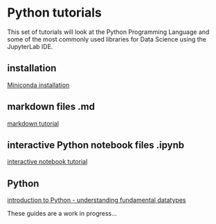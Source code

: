 # Python tutorials

This set of tutorials will look at the Python Programming Language and some of the most commonly used libraries for Data Science using the JupyterLab IDE.

## installation

[Miniconda installation](./001_install/)

## markdown files .md

[markdown tutorial](./002_markdown/)

## interactive Python notebook files .ipynb

[interactive notebook tutorial](./003_interactive_notebook/)

## Python

[introduction to Python - understanding fundamental datatypes](./004_python_fundamental_datatypes/)


These guides are a work in progress...
